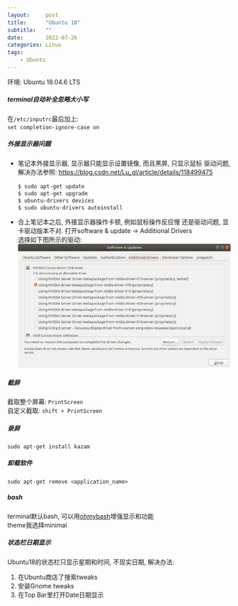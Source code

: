 ```yaml
---
layout:     post
title:      "Ubuntu 18"
subtitle:   ""
date:       2022-07-26
categories: Linux
tags:
    - Ubuntu
---
```


环境: Ubuntu 18.04.6 LTS

##### terminal自动补全忽略大小写

在`/etc/inputrc`最后加上:  
`set completion-ignore-case on`

##### 外接显示器问题

- 笔记本外接显示器, 显示器只能显示设置镜像, 而且黑屏, 只显示鼠标
  驱动问题, 解决办法参照: <https://blog.csdn.net/Lu_gl/article/details/118499475>  
  ```shell
  $ sudo apt-get update
  $ sudo apt-get upgrade
  $ ubuntu-drivers devices
  $ sudo ubuntu-drivers autoinstall
  ```
- 合上笔记本之后, 外接显示器操作卡顿, 例如鼠标操作反应慢
  还是驱动问题, 显卡驱动版本不对. 打开software & update -> Additional Drivers  
  选择如下图所示的驱动:  
  <img src="/images/posts/gpu_driver.png">

##### 截屏

截取整个屏幕: `PrintScreen`  
自定义截取: `shift + PrintScreen`

##### 录屏

```shell
sudo apt-get install kazam
```

##### 卸载软件

```shell
sudo apt-get remove <application_name>
```

##### bash

terminal默认bash, 可以用[ohmybash](https://github.com/ohmybash/oh-my-bash)增强显示和功能  
theme我选择minimal

##### 状态栏日期显示

Ubuntu18的状态栏只显示星期和时间, 不现实日期, 解决办法:
1. 在Ubuntu商店了搜索tweaks
2. 安装Gnome tweaks
3. 在Top Bar里打开Date日期显示